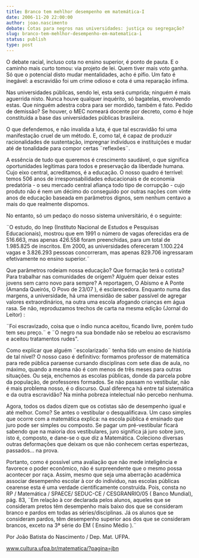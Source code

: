 ```yaml
---
title: Branco tem mehlhor desempenho em matemática-I
date: 2006-11-20 22:00:00
author: joao.nascimento
debate: Cotas para negros nas universidades: justiça ou segregação? 
slug: branco-tem-mehlhor-desempenho-em-matematica-i
status: publish 
type: post
---
```


O debate racial, incluso cota no ensino superior, é ponto de pauta. E o caminho mais curto tomou: via projeto de lei. Quem tiver mais voto ganha. Só que o potencial disto mudar mentalidades, acho é pífio. Um fato é inegável: a escravidão foi um crime odioso e cota é uma reparação ínfima.  

  

Nas universidades públicas, sendo lei, esta será cumprida; ninguém é mais aguerrida nisto. Nunca houve qualquer inquérito, só bagatelas, envolvendo estas. Que ninguém adestra cobra para ser mordido, também é fato. Pedido de demissão? Se houver, o MEC nomeará docente por decreto, como é hoje constituída a base das universidades públicas brasileira.   

  

 O que defendemos, e não invalida a luta, é que tal escravidão foi uma manifestação cruel de um método. E, como tal, é capaz de produzir racionalidades de sustentação, impregnar indivíduos e instituições e mudar até de tonalidade para compor certas ¨reflexões¨.   

  

A essência de tudo que queremos é crescimento saudável, o que significa oportunidades legítimas para todos e preservação da liberdade humana. Cujo eixo central, acreditamos, é a educação. O nosso quadro é terrível: temos 506 anos de irresponsabilidades educacionais e de economia predatória - o seu mercado central afiança todo tipo de corrupção - cujo produto não é nem um décimo do conseguido por outras nações com vinte anos de educação baseada em parâmetros dignos, sem nenhum centavo a mais do que realmente dispomos.   

  

 No entanto, só um pedaço do nosso sistema universitário, é o seguinte:  

  

¨O estudo, do Inep (Instituto Nacional de Estudos e Pesquisas Educacionais), mostrou que em 1991 o número de vagas oferecidas era de 516.663, mas apenas 426.558 foram preenchidas, para um total de 1.985.825 de inscritos. Em 2000, as universidades ofereceram 1.100.224 vagas e 3.826.293 pessoas concorreram, mas apenas 829.706 ingressaram efetivamente no ensino superior.¨   

  

Que parâmetros rodeiam nossa educação? Que formação terá o cotista? Para trabalhar nas comunidades de origem? Alguém quer deixar estes jovens sem carro novo para sempre? A reportagem, O Abismo e A Ponte (Amanda Queirós, O Povo de 23/07 ), é esclarecedora. Enquanto numa das margens, a universidade, há uma imensidão de saber passível de agregar valores extraordinários, na outra uma escola afogando crianças em água rasa. Se não, reproduzamos trechos de carta na mesma edição (Jornal do Leitor) :  

¨Foi escravizado, coisa que o índio nunca aceitou, ficando livre, porém tudo tem seu preço.¨ e ¨O negro na sua bondade não se rebelou ao escravismo e aceitou tratamentos rudes".   

  

Como explicar que alguém ¨escolarizado¨ tenha tido um ensino de história de tal nível? O nosso caso é definitivo: formamos professor de matemática para rede pública paraense cursando disciplinas com sete dias de aula, no máximo, quando a mesma não é com menos de três meses para outras situações. Ou seja, enchemos as escolas públicas, donde da parcela pobre da população, de professores formados. Se não passam no vestibular, não é mais problema nosso, é o discurso. Qual diferença há entre tal sistemática e da outra escravidão? Na minha pobreza intelectual não percebo nenhuma.   

  

Agora, todos os dados dizem que os cotistas são de desempenho igual e até melhor. Como? Se antes o vestibular o desqualificava. Um caso simples que ocorre com a matemática explica: na escola pública é ensinado que juro pode ser simples ou composto. Se pagar um pré-vestibular ficará sabendo que na maioria dos vestibulares, juro significa já juro sobre juro, isto é, composto, e dane-se o que diz a Matemática. Coleciono diversas outras deformações que deixam os que não conhecem certas espertezas, passados... na prova.  

  

Portanto, como é possível uma avaliação que não mede inteligência e favorece o poder econômico, não é surpreendente que o mesmo possa acontecer por raça. Assim, mesmo que seja uma aberração acadêmica associar desempenho escolar à cor do individuo, nas escolas públicas cearense esta é uma verdade cientificamente construída. Pois, consta no RP / Matemática / SPAECE/ SEDUC-CE / CESGRANRIO/05 ( Banco Mundial), pág. 83, ¨Em relação à cor declarada pelos alunos, aqueles que se consideram pretos têm desempenho mais baixo dos que se consideram branco e pardos em todas as séries/disciplinas. Já os alunos que se consideram pardos, têm desempenho superior aos dos que se consideram brancos, exceto na 3ª série do EM ( Ensino Médio ).¨   

  

Por João Batista do Nascimento / Dep. Mat. UFPA.  

www.cultura.ufpa.br/matematica/?pagina=jbn
